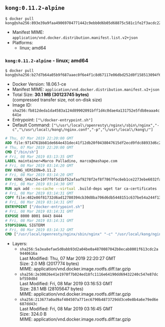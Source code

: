 ## `kong:0.11.2-alpine`

```console
$ docker pull kong@sha256:893e39a9faa49069704771442c9ebb0d6b05d68875c581c1fe2f3acdc22c5ade
```

-	Manifest MIME: `application/vnd.docker.distribution.manifest.list.v2+json`
-	Platforms:
	-	linux; amd64

### `kong:0.11.2-alpine` - linux; amd64

```console
$ docker pull kong@sha256:b27d7b64a05b9f687aaec0f6e4f1c8d67117e06dbd252d0f158513094f6d778c
```

-	Docker Version: 18.06.1-ce
-	Manifest MIME: `application/vnd.docker.distribution.manifest.v2+json`
-	Total Size: **30.1 MB (30123745 bytes)**  
	(compressed transfer size, not on-disk size)
-	Image ID: `sha256:fb812deda1da4583a124d89902091bff1d4c0dae4a131752e5fdb8eaaa4c641e`
-	Entrypoint: `["\/docker-entrypoint.sh"]`
-	Default Command: `["\/usr\/local\/openresty\/nginx\/sbin\/nginx","-c","\/usr\/local\/kong\/nginx.conf","-p","\/usr\/local\/kong\/"]`

```dockerfile
# Thu, 07 Mar 2019 22:20:00 GMT
ADD file:9714761bb81de664e431dec41f12db20f0438047615df2ecd9fdc88933d6c20f in / 
# Thu, 07 Mar 2019 22:20:00 GMT
CMD ["/bin/sh"]
# Fri, 08 Mar 2019 03:13:35 GMT
LABEL maintainer=Marco Palladino, marco@mashape.com
# Fri, 08 Mar 2019 03:14:20 GMT
ENV KONG_VERSION=0.11.2
# Fri, 08 Mar 2019 03:14:20 GMT
ENV KONG_SHA256=10f7f0f5d1bf52afaaf9278f2ef8f7867fec6eb1ce2273ebe6032fa976496011
# Fri, 08 Mar 2019 03:14:30 GMT
RUN apk add --no-cache --virtual .build-deps wget tar ca-certificates 	&& apk add --no-cache libgcc openssl pcre perl tzdata 	&& wget -O kong.tar.gz "https://bintray.com/kong/kong-community-edition-alpine-tar/download_file?file_path=kong-community-edition-$KONG_VERSION.apk.tar.gz" 	&& echo "$KONG_SHA256 *kong.tar.gz" | sha256sum -c - 	&& tar -xzf kong.tar.gz -C /tmp 	&& rm -f kong.tar.gz 	&& cp -R /tmp/usr / 	&& rm -rf /tmp/usr 	&& cp -R /tmp/etc / 	&& rm -rf /tmp/etc 	&& apk del .build-deps
# Fri, 08 Mar 2019 03:14:31 GMT
COPY file:482e86f81732d6ad12780394cb30d8ba706d6db5448151c637be54a244f1388f in /docker-entrypoint.sh 
# Fri, 08 Mar 2019 03:14:31 GMT
ENTRYPOINT ["/docker-entrypoint.sh"]
# Fri, 08 Mar 2019 03:14:31 GMT
EXPOSE 8000 8001 8443 8444
# Fri, 08 Mar 2019 03:14:31 GMT
STOPSIGNAL SIGTERM
# Fri, 08 Mar 2019 03:14:32 GMT
CMD ["/usr/local/openresty/nginx/sbin/nginx" "-c" "/usr/local/kong/nginx.conf" "-p" "/usr/local/kong/"]
```

-	Layers:
	-	`sha256:5a3ea8efae5d0abb93d2a04be0a4870087042b8ecab8001f613cdc2a9440616a`  
		Last Modified: Thu, 07 Mar 2019 22:20:27 GMT  
		Size: 2.0 MB (2017774 bytes)  
		MIME: application/vnd.docker.image.rootfs.diff.tar.gzip
	-	`sha256:2e30026e41e1978f7b024ed18fc1116e64190dd69432240c547e87dcbf550d8d`  
		Last Modified: Fri, 08 Mar 2019 03:16:53 GMT  
		Size: 28.1 MB (28105647 bytes)  
		MIME: application/vnd.docker.image.rootfs.diff.tar.gzip
	-	`sha256:213677a0ad9af404507a771ec6790b4873729dd3ce0e8b4a6e79ed6e687dd43c`  
		Last Modified: Fri, 08 Mar 2019 03:16:45 GMT  
		Size: 324.0 B  
		MIME: application/vnd.docker.image.rootfs.diff.tar.gzip
